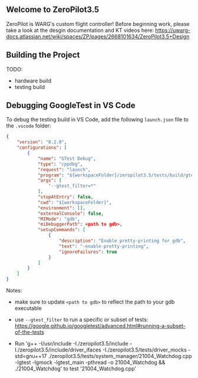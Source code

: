 ## Welcome to ZeroPilot3.5
ZeroPilot is WARG's custom flight controller! Before beginning work, please take a look at the desgin documentation and KT videos here: https://uwarg-docs.atlassian.net/wiki/spaces/ZP/pages/2668101634/ZeroPilot3.5+Design

## Building the Project
TODO:
- hardware build
- testing build

## Debugging GoogleTest in VS Code
To debug the testing build in VS Code, add the following `launch.json` file to the `.vscode` folder:
```json
{
    "version": "0.2.0",
    "configurations": [
        {
            "name": "GTest Debug",
            "type": "cppdbg",
            "request": "launch",
            "program": "${workspaceFolder}/zeropilot3.5/tests/build/gtestzeropilot3.5",
            "args": [
                "--gtest_filter=*"
            ],
            "stopAtEntry": false,
            "cwd": "${workspaceFolder}",
            "environment": [],
            "externalConsole": false,
            "MIMode": "gdb",
            "miDebuggerPath": <path to gdb>,
            "setupCommands": [
                {
                    "description": "Enable pretty-printing for gdb",
                    "text": "-enable-pretty-printing",
                    "ignoreFailures": true
                }
            ]
        }
    ]
}
```

Notes:

- make sure to update `<path to gdb>` to reflect the path to your gdb executable
- use `--gtest_filter` to run a specific or subset of tests: https://google.github.io/googletest/advanced.html#running-a-subset-of-the-tests


- Run 'g++ -I/usr/include -I./zeropilot3.5/include -I./zeropilot3.5/include/driver_ifaces -I./zeropilot3.5/tests/driver_mocks -std=gnu++17 ./zeropilot3.5/tests/system_manager/21004_Watchdog.cpp -lgtest -lgmock -lgtest_main -pthread -o 21004_Watchdog && ./21004_Watchdog' to test '21004_Watchdog.cpp'
